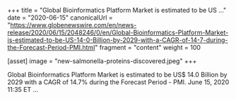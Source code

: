 +++
title = "Global Bioinformatics Platform Market is estimated to be US ..."
date = "2020-06-15"
canonicalUrl = "https://www.globenewswire.com/en/news-release/2020/06/15/2048246/0/en/Global-Bioinformatics-Platform-Market-is-estimated-to-be-US-14-0-Billion-by-2029-with-a-CAGR-of-14-7-during-the-Forecast-Period-PMI.html"
fragment = "content"
weight = 100

[asset]
    image = "new-salmonella-proteins-discovered.jpeg"
+++

Global Bioinformatics Platform Market is estimated to be US$ 14.0 Billion 
by 2029 with a CAGR of 14.7% during the Forecast Period - PMI. June 15, 
2020 11:35 ET ...
